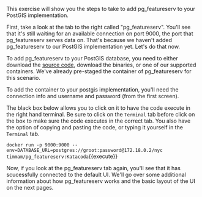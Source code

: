 This exercise will show you the steps to take to add pg_featureserv to your PostGIS implementation. 

First, take a look at the tab to the right called "pg_featureserv". You'll see that it's still waiting for an available connection on port 9000, the port that pg_featureserv serves data on. That's because we haven't added pg_featureserv to our PostGIS implementation yet. Let's do that now.

To add pg_featureserv to your PostGIS database, you need to either download the [source code](https://github.com/CrunchyData/pg_featureserv), download the binaries, or one of our supported containers. We've already pre-staged the container of pg_featureserv for this scenario.

To add the container to your postgis implementation, you'll need the connection info and username and password (from the first screen). 

The black box below allows you to click on it to have the code execute in the right hand terminal. Be sure to click on the ```Terminal``` tab before click on the box to make sure the code executes in the correct tab. You also have the option of copying and pasting the code, or typing it yourself in the ```Terminal``` tab.

```docker run -p 9000:9000 --env=DATABASE_URL=postgres://groot:password@172.18.0.2/nyc timmam/pg_featureserv:Katacoda```{{execute}}

Now, if you look at the pg_featureserv tab again, you'll see that it has scucessfully connected to the default UI. We'll go over some additional information about how pg_featureserv works and the basic layout of the UI on the next pages.
